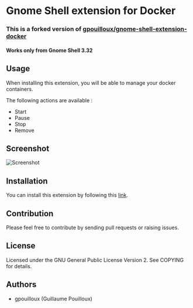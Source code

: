 # Gnome Shell extension for Docker

### This is a forked version of [gpouilloux/gnome-shell-extension-docker](https://github.com/gpouilloux/gnome-shell-extension-docker)

#### Works only from Gnome Shell 3.32

## Usage

When installing this extension, you will be able to manage your docker containers.

The following actions are available :

- Start
- Pause
- Stop
- Remove

## Screenshot

![Screenshot](screenshot.jpg)

## Installation

You can install this extension by following this [link](https://extensions.gnome.org/extension/1065/docker-status/).

## Contribution

Please feel free to contribute by sending pull requests or raising issues.

## License

Licensed under the GNU General Public License Version 2. See COPYING for details.

## Authors

- gpouilloux (Guillaume Pouilloux)
